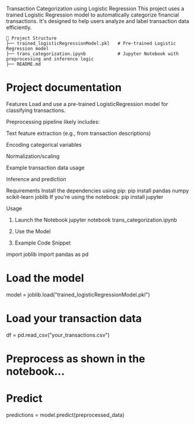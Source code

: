 Transaction Categorization using Logistic Regression
This project uses a trained Logistic Regression model to automatically categorize financial transactions. It's designed to help users analyze and label transaction data efficiently.
```
📁 Project Structure
├── trained_logisticRegressionModel.pkl   # Pre-trained Logistic Regression model
├── trans_categorization.ipynb            # Jupyter Notebook with preprocessing and inference logic
├── README.md 
```

# Project documentation

Features
Load and use a pre-trained LogisticRegression model for classifying transactions.

Preprocessing pipeline likely includes:

Text feature extraction (e.g., from transaction descriptions)

Encoding categorical variables

Normalization/scaling

Example transaction data usage

Inference and prediction


Requirements
Install the dependencies using pip:
pip install pandas numpy scikit-learn joblib
If you're using the notebook:
pip install jupyter


Usage
1. Launch the Notebook
jupyter notebook trans_categorization.ipynb

3. Use the Model

4. Example Code Snippet

import joblib
import pandas as pd

# Load the model
model = joblib.load("trained_logisticRegressionModel.pkl")

# Load your transaction data
df = pd.read_csv("your_transactions.csv")

# Preprocess as shown in the notebook...

# Predict
predictions = model.predict(preprocessed_data)




